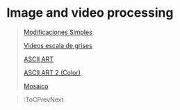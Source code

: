 # Image and video processing

> [Modificaciones Simples](/docs/workshops/ImagingFolder/simpleMods)
>
> [Videos escala de grises](/docs/workshops/ImagingFolder/videosGrises)
>
> [ASCII ART](/docs/workshops/ImagingFolder/ASCIIART)
>
> [ASCII ART 2 (Color)](/docs/workshops/ImagingFolder/ASCIIART2)
>
> [Mosaico](/docs/workshops/ImagingFolder/mosaico)

> :ToCPrevNext